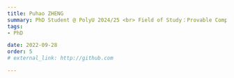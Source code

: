 ```yaml
---
title: Puhao ZHENG
summary: PhD Student @ PolyU 2024/25 <br> Field of Study：Provable Computing <br> B.S. (Harbin Engineering University) <br> M.Sc. (Karlsruhe Institute of Technology)
tags:
- PhD

date: 2022-09-28
order: 5
# external_link: http://github.com

---
```

